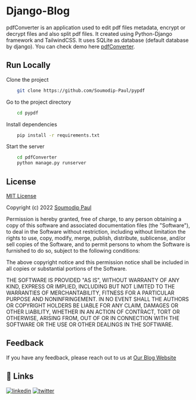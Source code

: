 # Django-Blog 

pdfConverter is an application used to edit pdf files metadata, encrypt or decrypt files and also split pdf files. It created using Python-Django framework and TailwindCSS.
It uses SQLite as database (default database by django).
You can check demo here [pdfConverter](https://google.com).


## Run Locally

Clone the project

```bash
    git clone https://github.com/Soumodip-Paul/pypdf
```

Go to the project directory

```bash
    cd pypdf
```

Install dependencies

```bash
    pip install -r requirements.txt
```

Start the server

```bash
    cd pdfConverter
    python manage.py runserver
```

## License

[MIT License](https://choosealicense.com/licenses/mit/)

Copyright (c) 2022 [Soumodip Paul](https://github.com/Soumodip-Paul)

Permission is hereby granted, free of charge, to any person obtaining a copy
of this software and associated documentation files (the "Software"), to deal
in the Software without restriction, including without limitation the rights
to use, copy, modify, merge, publish, distribute, sublicense, and/or sell
copies of the Software, and to permit persons to whom the Software is
furnished to do so, subject to the following conditions:

The above copyright notice and this permission notice shall be included in all
copies or substantial portions of the Software.

THE SOFTWARE IS PROVIDED "AS IS", WITHOUT WARRANTY OF ANY KIND, EXPRESS OR
IMPLIED, INCLUDING BUT NOT LIMITED TO THE WARRANTIES OF MERCHANTABILITY,
FITNESS FOR A PARTICULAR PURPOSE AND NONINFRINGEMENT. IN NO EVENT SHALL THE
AUTHORS OR COPYRIGHT HOLDERS BE LIABLE FOR ANY CLAIM, DAMAGES OR OTHER
LIABILITY, WHETHER IN AN ACTION OF CONTRACT, TORT OR OTHERWISE, ARISING FROM,
OUT OF OR IN CONNECTION WITH THE SOFTWARE OR THE USE OR OTHER DEALINGS IN THE
SOFTWARE.


## Feedback

If you have any feedback, please reach out to us at 
[Our Blog Website](https://spaul10032002.blogspot.com/p/contact-us.html)


## 🔗 Links
<!-- [![portfolio](https://img.shields.io/badge/my_portfolio-000?style=for-the-badge&logo=ko-fi&logoColor=white)](https://katherinempeterson.com/) -->
[![linkedin](https://img.shields.io/badge/linkedin-0A66C2?style=for-the-badge&logo=linkedin&logoColor=white)](https://linkedin.com/in/soumodip-paul-10032002)
[![twitter](https://img.shields.io/badge/twitter-1DA1F2?style=for-the-badge&logo=twitter&logoColor=white)](https://twitter.com/soumodippaul6)
